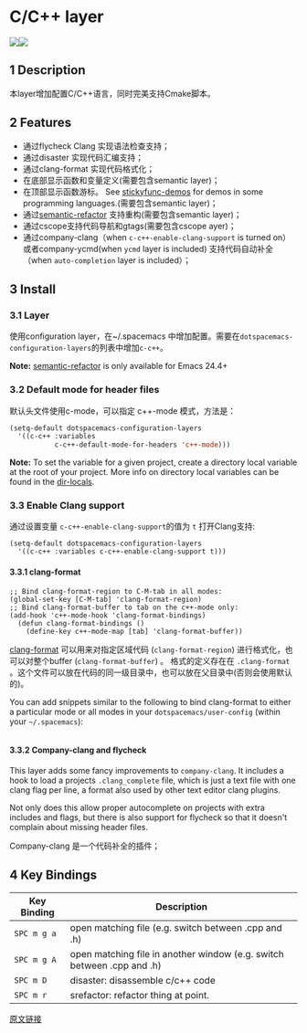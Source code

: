 

# C/C++ layer



![](http://spacemacs.org/layers/+lang/c-c++/img/ccpp.jpg)![](http://spacemacs.org/layers/+lang/c-c++/img/cmake.png)







## 1 Description

本layer增加配置C/C++语言，同时完美支持Cmake脚本。

## 2 Features

- 通过flycheck Clang 实现语法检查支持；
- 通过disaster 实现代码汇编支持；
- 通过clang-format 实现代码格式化；
- 在底部显示函数和变量定义(需要包含semantic layer)；
- 在顶部显示函数游标。 See [stickyfunc-demos](https://github.com/tuhdo/semantic-stickyfunc-enhance) for demos in some programming languages.(需要包含semantic layer)；
- 通过[semantic-refactor](https://github.com/tuhdo/semantic-refactor) 支持重构(需要包含semantic layer)；
- 通过cscope支持代码导航和gtags(需要包含cscope ayer)；
- 通过company-clang（when `c-c++-enable-clang-support` is turned on）或者company-ycmd(when `ycmd` layer is included) 支持代码自动补全（when `auto-completion` layer is included）；

## 3 Install

 

### 3.1 Layer

使用configuration layer，在~/.spacemacs 中增加配置。需要在`dotspacemacs-configuration-layers`的列表中增加`c-c++`。

 **Note:** [semantic-refactor](https://github.com/tuhdo/semantic-refactor) is only available for Emacs 24.4+ 

### 3.2 Default mode for header files

默认头文件使用c-mode，可以指定 c++-mode 模式，方法是：

 



```lisp
(setq-default dotspacemacs-configuration-layers
  '((c-c++ :variables
           c-c++-default-mode-for-headers 'c++-mode)))
```



**Note:** To set the variable for a given project, create a directory local
variable at the root of your project. More info on directory local variables
can be found in the [dir-locals](http://www.gnu.org/software/emacs/manual/html_node/elisp/Directory-Local-Variables.html).



### 3.3 Enable Clang support

通过设置变量 `c-c++-enable-clang-support`的值为 `t` 打开Clang支持:

```
(setq-default dotspacemacs-configuration-layers
  '((c-c++ :variables c-c++-enable-clang-support t)))
```



#### 3.3.1 clang-format

```
;; Bind clang-format-region to C-M-tab in all modes:
(global-set-key [C-M-tab] 'clang-format-region)
;; Bind clang-format-buffer to tab on the c++-mode only:
(add-hook 'c++-mode-hook 'clang-format-bindings)
  (defun clang-format-bindings ()
    (define-key c++-mode-map [tab] 'clang-format-buffer))
```

 [clang-format](http://clang.llvm.org/docs/ClangFormat.html) 可以用来对指定区域代码 (`clang-format-region`) 进行格式化，也可以对整个buffer (`clang-format-buffer`) 。 格式的定义存在在 `.clang-format` 。这个文件可以放在代码的同一级目录中，也可以放在父目录中(否则会使用默认的)。



 You can add snippets similar to the following to bind clang-format to either a particular mode or all modes in your `dotspacemacs/user-config` (within your `~/.spacemacs`): 



```lisp

```



#### 3.3.2 Company-clang and flycheck

 This layer adds some fancy improvements to `company-clang`. It includes a hook to load a projects `.clang_complete` file, which is just a text file with one clang flag per line, a format also used by other text editor clang plugins. 

 Not only does this allow proper autocomplete on projects with extra includes and flags, but there is also support for flycheck so that it doesn't complain about missing header files. 



Company-clang   是一个代码补全的插件；



## 4 Key Bindings



| Key Binding | Description                                                  |
| ----------- | ------------------------------------------------------------ |
| `SPC m g a` | open matching file (e.g. switch between .cpp and .h)         |
| `SPC m g A` | open matching file in another window (e.g. switch between .cpp and .h) |
| `SPC m D`   | disaster: disassemble c/c++ code                             |
| `SPC m r`   | srefactor: refactor thing at point.                          |





[原文链接](http://spacemacs.org/layers/+lang/c-c++/README.html)